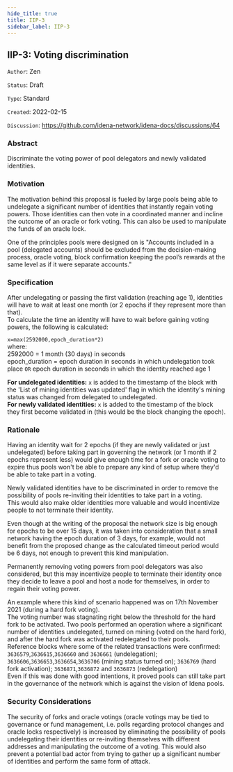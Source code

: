 ```yaml
---
hide_title: true
title: IIP-3
sidebar_label: IIP-3
---
```


## IIP-3: Voting discrimination

`Author`: Zen

`Status`: Draft

`Type`: Standard

`Created`: 2022-02-15

`Discussion`: https://github.com/idena-network/idena-docs/discussions/64

### Abstract

Discriminate the voting power of pool delegators and newly validated identities.

### Motivation

The motivation behind this proposal is fueled by large pools being able to undelegate a significant number of identities that instantly regain voting powers. Those identities can then vote in a coordinated manner and incline the outcome of an oracle or fork voting. This can also be used to manipulate the funds of an oracle lock. 

One of the principles pools were designed on is "Accounts included in a pool (delegated accounts) should be excluded from the decision-making process, oracle voting, block confirmation keeping the pool’s rewards at the same level as if it were separate accounts."

### Specification

After undelegating or passing the first validation (reaching age 1), identities will have to wait at least one month (or 2 epochs if they represent more than that).    
To calculate the time an identity will have to wait before gaining voting powers, the following is calculated: 

`x=max(2592000,epoch_duration*2)`   
where:  
2592000 = 1 month (30 days) in seconds   
epoch_duration = epoch duration in seconds in which undelegation took place `OR` epoch duration in seconds in which the identity reached age 1

**For undelegated identities:** `x` is added to the timestamp of the block with the 'List of mining identities was updated' flag in which the identity's mining status was changed from delegated to undelegated.   
**For newly validated identities:** `x` is added to the timestamp of the block they first become validated in (this would be the block changing the epoch).

### Rationale

Having an identity wait for 2 epochs (if they are newly validated or just undelegated) before taking part in governing the network (or 1 month if 2 epochs represent less) would give enough time for a fork or oracle voting to expire thus pools won't be able to prepare any kind of setup where they'd be able to take part in a voting.

Newly validated identities have to be discriminated in order to remove the possibility of pools re-inviting their identities to take part in a voting.     
This would also make older identities more valuable and would incentivize people to not terminate their identity.

Even though at the writing of the proposal the network size is big enough for epochs to be over 15 days, it was taken into consideration that a small network having the epoch duration of 3 days, for example, would not benefit from the proposed change as the calculated timeout period would be 6 days, not enough to prevent this kind manipulation.  

Permanently removing voting powers from pool delegators was also considered, but this may incentivize people to terminate their identity once they decide to leave a pool and host a node for themselves, in order to regain their voting power.   

An example where this kind of scenario happened was on 17th November 2021 (during a hard fork voting).    
The voting number was stagnating right below the threshold for the hard fork to be activated. Two pools performed an operation where a significant number of identities undelegated, turned on mining (voted on the hard fork), and after the hard fork was activated redelegated to their pools.  
Reference blocks where some of the related transactions were confirmed:
`3636579`,`3636615`,`3636660` and `3636661` (undelegation); `3636606`,`3636653`,`3636654`,`3636706` (mining status turned on); `3636769` (hard fork activation); `3636871`,`3636872` and `3636873` (redelegation)      
Even if this was done with good intentions, it proved pools can still take part in the governance of the network which is against the vision of Idena pools.

### Security Considerations

The security of forks and oracle votings (oracle votings may be tied to governance or fund management, i.e. polls regarding protocol changes and oracle locks respectively) is increased by eliminating the possibility of pools undelegating their identities or re-inviting themselves with different addresses and manipulating the outcome of a voting. This would also prevent a potential bad actor from trying to gather up a significant number of identities and perform the same form of attack.
